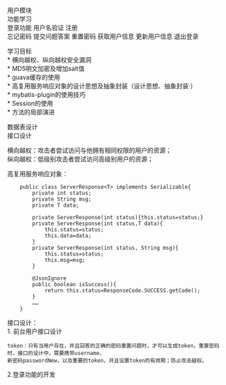用户模块  
功能学习  
	登录功能 用户名验证 注册  
	忘记密码 提交问题答案	重置密码	获取用户信息 更新用户信息 退出登录

学习目标  
	*  横向越权、纵向越权安全漏洞  
	*  MD5明文加密及增加salt值  
	*  guava缓存的使用  
	*  高复用服务响应对象的设计思想及抽象封装（设计思想、抽象封装·）  
	*  mybatis-plugin的使用技巧  
	*  Session的使用  
	*  方法的局部演进  
	
数据表设计  
接口设计  


横向越权：攻击者尝试访问与他拥有相同权限的用户的资源；  
纵向越权：低级别攻击者尝试访问高级别用户的资源；
  
高复用服务响应对象：  

    	public class ServerResponse<T> implements Serializable{
			private int status;
			private String msg;
			private T data;
		
			private ServerResponse(int status){this.status=status;}
			private ServerResponse(int status,T data){
				this.status=status;
				this.data=data;
			}
			private ServerResponse(int status, String msg){
				this.status=status;
				this.msg=msg;
			}

			@JsonIgnore
			public boolean isSuccess(){
				return this.status=ResponseCode.SUCCESS.getCode();
			}
			……
		}




接口设计：  
	1.	前台用户接口设计  

	token：只有当用户存在，并且回答的正确的密码重置问题时，才可以生成token，重置密码时，接口的设计中，需要携带username，  
    新密码passwordNew，以及重要的token，并且设置token的有效期；防止攻击越权。  
	
2.登录功能的开发
